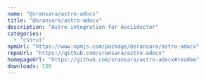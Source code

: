 ```yaml
---
name: "@sransara/astro-adocx"
title: "@sransara/astro-adocx"
description: "Astro integration for Asciidoctor"
categories:
  - "css+ui"
npmUrl: "https://www.npmjs.com/package/@sransara/astro-adocx"
repoUrl: "https://github.com/sransara/astro-adocx"
homepageUrl: "https://github.com/sransara/astro-adocx#readme"
downloads: 150
---
```

